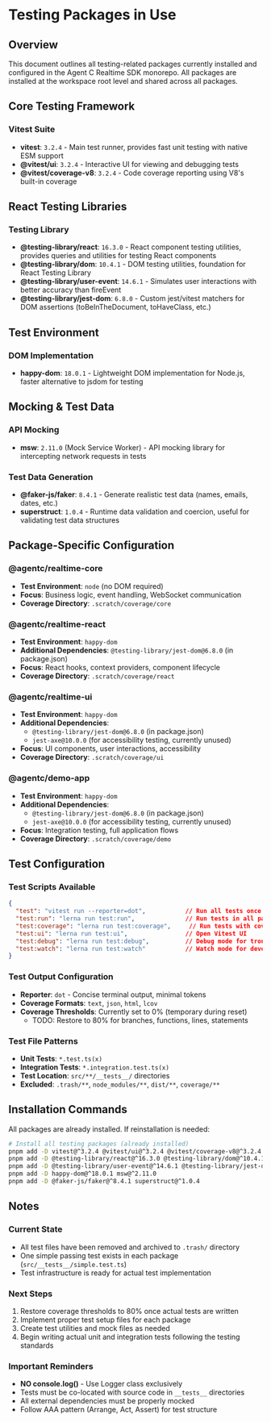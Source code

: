# Testing Packages in Use

## Overview
This document outlines all testing-related packages currently installed and configured in the Agent C Realtime SDK monorepo. All packages are installed at the workspace root level and shared across all packages.

## Core Testing Framework

### Vitest Suite
- **vitest**: `3.2.4` - Main test runner, provides fast unit testing with native ESM support
- **@vitest/ui**: `3.2.4` - Interactive UI for viewing and debugging tests
- **@vitest/coverage-v8**: `3.2.4` - Code coverage reporting using V8's built-in coverage

## React Testing Libraries

### Testing Library
- **@testing-library/react**: `16.3.0` - React component testing utilities, provides queries and utilities for testing React components
- **@testing-library/dom**: `10.4.1` - DOM testing utilities, foundation for React Testing Library
- **@testing-library/user-event**: `14.6.1` - Simulates user interactions with better accuracy than fireEvent
- **@testing-library/jest-dom**: `6.8.0` - Custom jest/vitest matchers for DOM assertions (toBeInTheDocument, toHaveClass, etc.)

## Test Environment

### DOM Implementation
- **happy-dom**: `18.0.1` - Lightweight DOM implementation for Node.js, faster alternative to jsdom for testing

## Mocking & Test Data

### API Mocking
- **msw**: `2.11.0` (Mock Service Worker) - API mocking library for intercepting network requests in tests

### Test Data Generation
- **@faker-js/faker**: `8.4.1` - Generate realistic test data (names, emails, dates, etc.)
- **superstruct**: `1.0.4` - Runtime data validation and coercion, useful for validating test data structures

## Package-Specific Configuration

### @agentc/realtime-core
- **Test Environment**: `node` (no DOM required)
- **Focus**: Business logic, event handling, WebSocket communication
- **Coverage Directory**: `.scratch/coverage/core`

### @agentc/realtime-react
- **Test Environment**: `happy-dom`
- **Additional Dependencies**: `@testing-library/jest-dom@6.8.0` (in package.json)
- **Focus**: React hooks, context providers, component lifecycle
- **Coverage Directory**: `.scratch/coverage/react`

### @agentc/realtime-ui
- **Test Environment**: `happy-dom`
- **Additional Dependencies**: 
  - `@testing-library/jest-dom@6.8.0` (in package.json)
  - `jest-axe@10.0.0` (for accessibility testing, currently unused)
- **Focus**: UI components, user interactions, accessibility
- **Coverage Directory**: `.scratch/coverage/ui`

### @agentc/demo-app
- **Test Environment**: `happy-dom`
- **Additional Dependencies**: 
  - `@testing-library/jest-dom@6.8.0` (in package.json)
  - `jest-axe@10.0.0` (for accessibility testing, currently unused)
- **Focus**: Integration testing, full application flows
- **Coverage Directory**: `.scratch/coverage/demo`

## Test Configuration

### Test Scripts Available
```json
{
  "test": "vitest run --reporter=dot",           // Run all tests once with minimal output
  "test:run": "lerna run test:run",              // Run tests in all packages
  "test:coverage": "lerna run test:coverage",     // Run tests with coverage reports
  "test:ui": "lerna run test:ui",                // Open Vitest UI
  "test:debug": "lerna run test:debug",          // Debug mode for troubleshooting
  "test:watch": "lerna run test:watch"           // Watch mode for development
}
```

### Test Output Configuration
- **Reporter**: `dot` - Concise terminal output, minimal tokens
- **Coverage Formats**: `text`, `json`, `html`, `lcov`
- **Coverage Thresholds**: Currently set to 0% (temporary during reset)
  - TODO: Restore to 80% for branches, functions, lines, statements

### Test File Patterns
- **Unit Tests**: `*.test.ts(x)`
- **Integration Tests**: `*.integration.test.ts(x)`
- **Test Location**: `src/**/__tests__/` directories
- **Excluded**: `.trash/**`, `node_modules/**`, `dist/**`, `coverage/**`

## Installation Commands

All packages are already installed. If reinstallation is needed:

```bash
# Install all testing packages (already installed)
pnpm add -D vitest@^3.2.4 @vitest/ui@^3.2.4 @vitest/coverage-v8@^3.2.4
pnpm add -D @testing-library/react@^16.3.0 @testing-library/dom@^10.4.1
pnpm add -D @testing-library/user-event@^14.6.1 @testing-library/jest-dom@^6.8.0
pnpm add -D happy-dom@^18.0.1 msw@^2.11.0
pnpm add -D @faker-js/faker@^8.4.1 superstruct@^1.0.4
```

## Notes

### Current State
- All test files have been removed and archived to `.trash/` directory
- One simple passing test exists in each package (`src/__tests__/simple.test.ts`)
- Test infrastructure is ready for actual test implementation

### Next Steps
1. Restore coverage thresholds to 80% once actual tests are written
2. Implement proper test setup files for each package
3. Create test utilities and mock files as needed
4. Begin writing actual unit and integration tests following the testing standards

### Important Reminders
- **NO console.log()** - Use Logger class exclusively
- Tests must be co-located with source code in `__tests__` directories
- All external dependencies must be properly mocked
- Follow AAA pattern (Arrange, Act, Assert) for test structure
